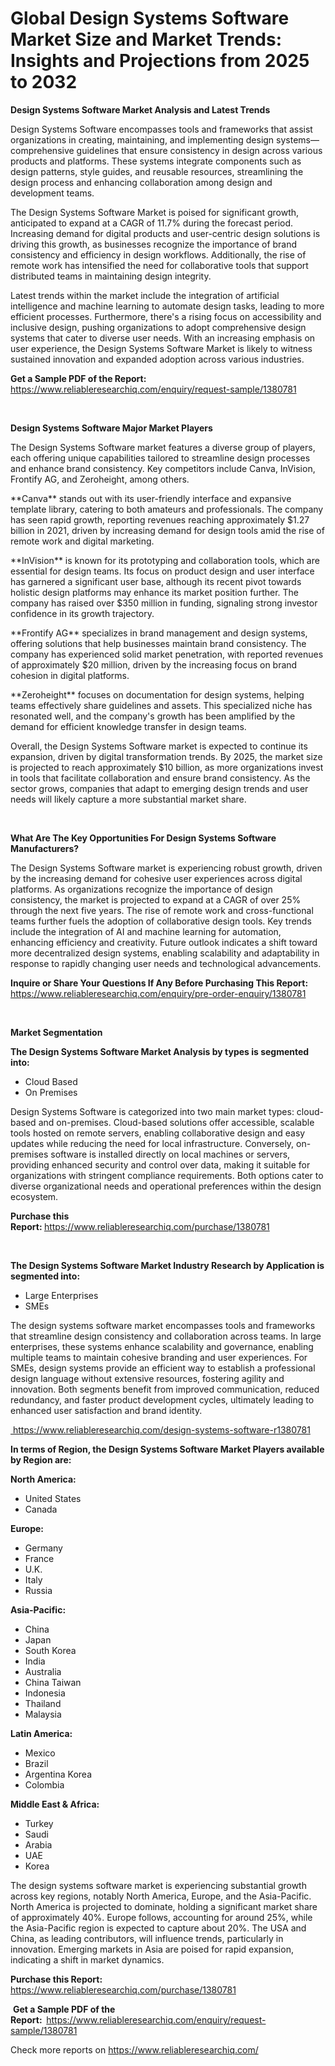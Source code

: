 <p><h1>Global Design Systems Software Market Size and Market Trends: Insights and Projections from 2025 to 2032</h1></p><p><strong>Design Systems Software Market Analysis and Latest Trends</strong></p>
<p><p>Design Systems Software encompasses tools and frameworks that assist organizations in creating, maintaining, and implementing design systems—comprehensive guidelines that ensure consistency in design across various products and platforms. These systems integrate components such as design patterns, style guides, and reusable resources, streamlining the design process and enhancing collaboration among design and development teams.</p><p>The Design Systems Software Market is poised for significant growth, anticipated to expand at a CAGR of 11.7% during the forecast period. Increasing demand for digital products and user-centric design solutions is driving this growth, as businesses recognize the importance of brand consistency and efficiency in design workflows. Additionally, the rise of remote work has intensified the need for collaborative tools that support distributed teams in maintaining design integrity.</p><p>Latest trends within the market include the integration of artificial intelligence and machine learning to automate design tasks, leading to more efficient processes. Furthermore, there's a rising focus on accessibility and inclusive design, pushing organizations to adopt comprehensive design systems that cater to diverse user needs. With an increasing emphasis on user experience, the Design Systems Software Market is likely to witness sustained innovation and expanded adoption across various industries.</p></p>
<p><strong>Get a Sample PDF of the Report:&nbsp;</strong> <a href="https://www.reliableresearchiq.com/enquiry/request-sample/1380781?utm_campaign=2269&utm_medium=2&utm_source=Github&utm_content=ia&utm_term=09032025&utm_id=design-systems-software">https://www.reliableresearchiq.com/enquiry/request-sample/1380781</a></p>
<p>&nbsp;</p>
<p><strong>Design Systems Software Major Market Players</strong></p>
<p><p>The Design Systems Software market features a diverse group of players, each offering unique capabilities tailored to streamline design processes and enhance brand consistency. Key competitors include Canva, InVision, Frontify AG, and Zeroheight, among others.</p><p>**Canva** stands out with its user-friendly interface and expansive template library, catering to both amateurs and professionals. The company has seen rapid growth, reporting revenues reaching approximately $1.27 billion in 2021, driven by increasing demand for design tools amid the rise of remote work and digital marketing.</p><p>**InVision** is known for its prototyping and collaboration tools, which are essential for design teams. Its focus on product design and user interface has garnered a significant user base, although its recent pivot towards holistic design platforms may enhance its market position further. The company has raised over $350 million in funding, signaling strong investor confidence in its growth trajectory.</p><p>**Frontify AG** specializes in brand management and design systems, offering solutions that help businesses maintain brand consistency. The company has experienced solid market penetration, with reported revenues of approximately $20 million, driven by the increasing focus on brand cohesion in digital platforms.</p><p>**Zeroheight** focuses on documentation for design systems, helping teams effectively share guidelines and assets. This specialized niche has resonated well, and the company's growth has been amplified by the demand for efficient knowledge transfer in design teams.</p><p>Overall, the Design Systems Software market is expected to continue its expansion, driven by digital transformation trends. By 2025, the market size is projected to reach approximately $10 billion, as more organizations invest in tools that facilitate collaboration and ensure brand consistency. As the sector grows, companies that adapt to emerging design trends and user needs will likely capture a more substantial market share.</p></p>
<p>&nbsp;</p>
<p><strong>What Are The Key Opportunities For Design Systems Software Manufacturers?</strong></p>
<p><p>The Design Systems Software market is experiencing robust growth, driven by the increasing demand for cohesive user experiences across digital platforms. As organizations recognize the importance of design consistency, the market is projected to expand at a CAGR of over 25% through the next five years. The rise of remote work and cross-functional teams further fuels the adoption of collaborative design tools. Key trends include the integration of AI and machine learning for automation, enhancing efficiency and creativity. Future outlook indicates a shift toward more decentralized design systems, enabling scalability and adaptability in response to rapidly changing user needs and technological advancements.</p></p>
<p><strong>Inquire or Share Your Questions If Any Before Purchasing This Report:</strong> <a href="https://www.reliableresearchiq.com/enquiry/pre-order-enquiry/1380781?utm_campaign=2269&utm_medium=2&utm_source=Github&utm_content=ia&utm_term=09032025&utm_id=design-systems-software">https://www.reliableresearchiq.com/enquiry/pre-order-enquiry/1380781</a></p>
<p>&nbsp;</p>
<p><strong>Market Segmentation</strong></p>
<p><strong>The Design Systems Software Market Analysis by types is segmented into:</strong></p>
<p><ul><li>Cloud Based</li><li>On Premises</li></ul></p>
<p><p>Design Systems Software is categorized into two main market types: cloud-based and on-premises. Cloud-based solutions offer accessible, scalable tools hosted on remote servers, enabling collaborative design and easy updates while reducing the need for local infrastructure. Conversely, on-premises software is installed directly on local machines or servers, providing enhanced security and control over data, making it suitable for organizations with stringent compliance requirements. Both options cater to diverse organizational needs and operational preferences within the design ecosystem.</p></p>
<p><strong>Purchase this Report:&nbsp;</strong><a href="https://www.reliableresearchiq.com/purchase/1380781?utm_campaign=2269&utm_medium=2&utm_source=Github&utm_content=ia&utm_term=09032025&utm_id=design-systems-software">https://www.reliableresearchiq.com/purchase/1380781</a></p>
<p>&nbsp;</p>
<p><strong>The Design Systems Software Market Industry Research by Application is segmented into:</strong></p>
<p><ul><li>Large Enterprises</li><li>SMEs</li></ul></p>
<p><p>The design systems software market encompasses tools and frameworks that streamline design consistency and collaboration across teams. In large enterprises, these systems enhance scalability and governance, enabling multiple teams to maintain cohesive branding and user experiences. For SMEs, design systems provide an efficient way to establish a professional design language without extensive resources, fostering agility and innovation. Both segments benefit from improved communication, reduced redundancy, and faster product development cycles, ultimately leading to enhanced user satisfaction and brand identity.</p></p>
<p><a href="https://www.reliableresearchiq.com/design-systems-software-r1380781?utm_campaign=2269&utm_medium=2&utm_source=Github&utm_content=ia&utm_term=09032025&utm_id=design-systems-software">&nbsp;https://www.reliableresearchiq.com/design-systems-software-r1380781</a></p>
<p><strong>In terms of Region, the Design Systems Software Market Players available by Region are:</strong></p>
<p>
    <p> <strong> North America: </strong>
        <ul>
            <li>United States</li>
            <li>Canada</li>
        </ul>
        </p> 
    <p> <strong> Europe: </strong>
        <ul>
            <li>Germany</li>
            <li>France</li>
            <li>U.K.</li>
            <li>Italy</li>
            <li>Russia</li>
        </ul>
        </p> 
    <p> <strong> Asia-Pacific: </strong>
        <ul>
            <li>China</li>
            <li>Japan</li>
            <li>South Korea</li>
            <li>India</li>
            <li>Australia</li>
            <li>China Taiwan</li>
            <li>Indonesia</li>
            <li>Thailand</li>
            <li>Malaysia</li>
        </ul>
        </p> 
    <p> <strong> Latin America: </strong>
        <ul>
            <li>Mexico</li>
            <li>Brazil</li>
            <li>Argentina Korea</li>
            <li>Colombia</li>
        </ul>
        </p> 
    <p> <strong> Middle East & Africa: </strong>
        <ul>
            <li>Turkey</li>
            <li>Saudi</li>
            <li>Arabia</li>
            <li>UAE</li>
            <li>Korea</li>
        </ul>
    </p>
    </p>
<p><p>The design systems software market is experiencing substantial growth across key regions, notably North America, Europe, and the Asia-Pacific. North America is projected to dominate, holding a significant market share of approximately 40%. Europe follows, accounting for around 25%, while the Asia-Pacific region is expected to capture about 20%. The USA and China, as leading contributors, will influence trends, particularly in innovation. Emerging markets in Asia are poised for rapid expansion, indicating a shift in market dynamics.</p></p>
<p><strong>Purchase this Report: </strong><a href="https://www.reliableresearchiq.com/purchase/1380781?utm_campaign=2269&utm_medium=2&utm_source=Github&utm_content=ia&utm_term=09032025&utm_id=design-systems-software">https://www.reliableresearchiq.com/purchase/1380781</a></p>
<p>&nbsp;<strong>Get a Sample PDF of the Report:&nbsp;&nbsp;</strong><a href="https://www.reliableresearchiq.com/enquiry/request-sample/1380781?utm_campaign=2269&utm_medium=2&utm_source=Github&utm_content=ia&utm_term=09032025&utm_id=design-systems-software">https://www.reliableresearchiq.com/enquiry/request-sample/1380781</a></p>
<p><strong></strong></p>
<p>Check more reports on <a href="https://www.reliableresearchiq.com/?utm_campaign=2269&utm_medium=2&utm_source=Github&utm_content=ia&utm_term=09032025&utm_id=design-systems-software">https://www.reliableresearchiq.com/</a></p>